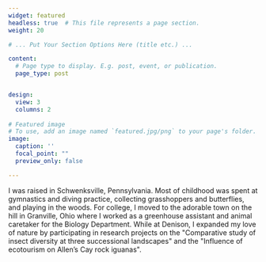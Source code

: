 ```yaml
---
widget: featured
headless: true  # This file represents a page section.
weight: 20

# ... Put Your Section Options Here (title etc.) ...

content:
  # Page type to display. E.g. post, event, or publication.
  page_type: post


design:
  view: 3
  columns: 2
  
# Featured image
# To use, add an image named `featured.jpg/png` to your page's folder. 
image:
  caption: ''
  focal_point: ""
  preview_only: false

---
```


I was raised in Schwenksville, Pennsylvania. Most of childhood was spent at gymnastics and diving practice, collecting grasshoppers and butterflies, and playing in the woods. For college, I moved to the adorable town on the hill in Granville, Ohio where I worked as a greenhouse assistant and animal caretaker for the Biology Department. While at Denison, I expanded my love of nature by participating in research projects on the "Comparative study of insect diversity at three successional landscapes" and the "Influence of ecotourism on Allen’s Cay rock iguanas". 

